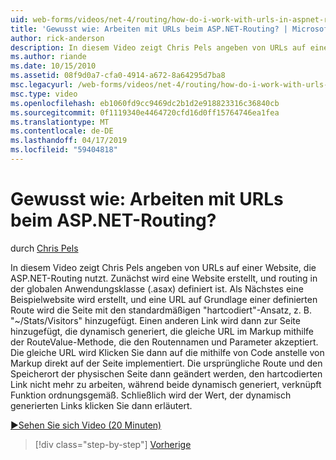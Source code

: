 ```yaml
---
uid: web-forms/videos/net-4/routing/how-do-i-work-with-urls-in-aspnet-routing
title: 'Gewusst wie: Arbeiten mit URLs beim ASP.NET-Routing? | Microsoft-Dokumentation'
author: rick-anderson
description: In diesem Video zeigt Chris Pels angeben von URLs auf einer Website, die ASP.NET-Routing nutzt. Zunächst eine Website erstellt wird und routing wird in der GL erstellt. definiert...
ms.author: riande
ms.date: 10/15/2010
ms.assetid: 08f9d0a7-cfa0-4914-a672-8a64295d7ba8
msc.legacyurl: /web-forms/videos/net-4/routing/how-do-i-work-with-urls-in-aspnet-routing
msc.type: video
ms.openlocfilehash: eb1060fd9cc9469dc2b1d2e918823316c36840cb
ms.sourcegitcommit: 0f1119340e4464720cfd16d0ff15764746ea1fea
ms.translationtype: MT
ms.contentlocale: de-DE
ms.lasthandoff: 04/17/2019
ms.locfileid: "59404818"
---
```

# <a name="how-do-i-work-with-urls-in-aspnet-routing"></a>Gewusst wie: Arbeiten mit URLs beim ASP.NET-Routing?

durch [Chris Pels](https://twitter.com/chrispels)

In diesem Video zeigt Chris Pels angeben von URLs auf einer Website, die ASP.NET-Routing nutzt. Zunächst wird eine Website erstellt, und routing in der globalen Anwendungsklasse (.asax) definiert ist. Als Nächstes eine Beispielwebsite wird erstellt, und eine URL auf Grundlage einer definierten Route wird die Seite mit den standardmäßigen "hartcodiert"-Ansatz, z. B. "~/Stats/Visitors" hinzugefügt. Einen anderen Link wird dann zur Seite hinzugefügt, die dynamisch generiert, die gleiche URL im Markup mithilfe der RouteValue-Methode, die den Routennamen und Parameter akzeptiert. Die gleiche URL wird Klicken Sie dann auf die mithilfe von Code anstelle von Markup direkt auf der Seite implementiert. Die ursprüngliche Route und den Speicherort der physischen Seite dann geändert werden, den hartcodierten Link nicht mehr zu arbeiten, während beide dynamisch generiert, verknüpft Funktion ordnungsgemäß. Schließlich wird der Wert, der dynamisch generierten Links klicken Sie dann erläutert.

[&#9654;Sehen Sie sich Video (20 Minuten)](https://channel9.msdn.com/Blogs/ASP-NET-Site-Videos/how-do-i-work-with-urls-in-aspnet-routing)

> [!div class="step-by-step"]
> [Vorherige](how-do-i-use-routing-with-aspnet-web-forms.md)
